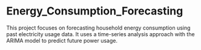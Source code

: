 # Energy_Consumption_Forecasting
This project focuses on forecasting household  energy consumption using past electricity  usage data.  It uses  a time-series analysis approach with the ARIMA model to predict future power usage.
